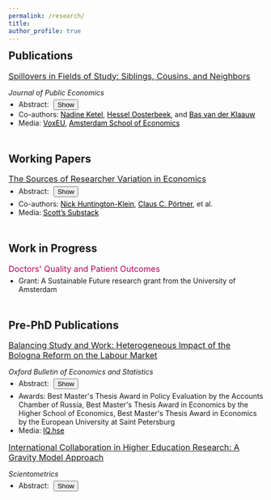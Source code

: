```yaml
---
permalink: /research/
title:    
author_profile: true
---
```


<!-- Publications Section -->
<h2 style="margin-top: 0; font-weight: bold; text-align: left;">Publications</h2>

<div style="padding-left: 0;"> 
  <h3 style="margin-top: 7.5px; margin-bottom: 5px; font-weight: normal;">
    <a href="https://stnavdeev.github.io/Spillovers.pdf">Spillovers in Fields of Study: Siblings, Cousins, and Neighbors</a>
  </h3>
  <p style="margin-bottom: 0; padding-left: 0;"><i>Journal of Public Economics</i></p>

  <ul style="padding-left: 20px; margin-top: 5px; margin-bottom: 0; font-size: 14px;">
    <li>
      Abstract: 
      <button id="toggleAbstractButton" onclick="toggleVisibility('abstractContent', 'toggleAbstractButton')" style="margin-left: 5px;">Show</button>
      <div id="abstractContent" style="display: none; margin-top: 5px; margin-left: 20px;">
        <p align="justify" style="margin-bottom: 0;">
          We use admission lotteries for higher education studies in the Netherlands to investigate whether someone's field of study influences the study choices of their younger peers. We find that younger siblings and cousins are strongly affected. Also, younger neighbors are affected but to a smaller extent. These findings indicate that a substantial part of the correlations in study choices between family members can be attributed to spillover effects and are not due to shared environments. Our findings concur with those of recent studies based on admission thresholds, which find sibling spillovers on college or college-major choices. This indicates that the results from previous studies can be extrapolated to students away from admission thresholds, and from siblings to cousins and neighbors.
        </p>
      </div>
    </li>
    <li>
      Co-authors: 
      <a href="https://sites.google.com/site/nadineketel/" style="color: black;">Nadine Ketel</a>, 
      <a href="https://oosterbeek.economists.nl" style="color: black;">Hessel Oosterbeek</a>, and 
      <a href="https://research.vu.nl/en/persons/bas-van-der-klaauw" style="color: black;">Bas van der Klaauw</a>
    </li>
    <li>
      Media: 
      <a href="https://cepr.org/voxeu/columns/peer-effects-field-study-choices" style="color: black;">VoxEU</a>, 
      <a href="https://ase.uva.nl/content/news/2024/09/spillover-effects-when-choosing-a-field-of-study.html" style="color: black;">Amsterdam School of Economics</a>
    </li>
  </ul>
</div>

<!-- Working Papers Section -->
<h2 style="margin-top: 50px; font-weight: bold; text-align: left;">Working Papers</h2>

<div style="padding-left: 0px;"> 
  <h3 style="margin-top: 7.5px; margin-bottom: 5px; font-weight: normal;">
    <a href="https://stnavdeev.github.io/Researcher_Variation.pdf">The Sources of Researcher Variation in Economics</a>
  </h3>

  <ul style="padding-left: 20px; margin-top: 5px; margin-bottom: 0; font-size: 14px;">
    <li>
      Abstract: 
      <button id="toggleAbstractWPButton" onclick="toggleVisibility('abstractWPContent', 'toggleAbstractWPButton')" style="margin-left: 5px;">Show</button>
      <div id="abstractWPContent" style="display: none; margin-top: 5px; margin-left: 20px;">
        <p align="justify" style="margin-bottom: 0;">
          We use a rigorous three‐stage many‐analysts design to assess how different researcher decisions—specifically data cleaning, research design, and interpretation of a policy question—affect the variation in estimated treatment effects. [Rest of abstract text…]
        </p>
      </div>
    </li>
  </ul>

  <div style="margin-top: 5px; padding-left: 0px; font-size: 14px;">
    <ul style="margin-top: 0; padding-left: 20px; margin-bottom: 0;">
      <li>Co-authors: <a href="https://www.nickchk.com" style="color: black;">Nick Huntington-Klein</a>, <a href="http://clausportner.com" style="color: black;">Claus C. Pörtner</a>, et al.</li>
      <li>Media: <a href="https://causalinf.substack.com/p/many-analyst-designs-data-preparation" style="color: black;">Scott’s Substack</a></li>
    </ul>
  </div>
</div>

<!-- Work in Progress Section -->
<h2 style="margin-top: 50px; font-weight: bold; text-align: left;">Work in Progress</h2>

<div style="padding-left: 0px;"> 
  <h3 style="margin-top: 7.5px; margin-bottom: 5px; color: #b80057; font-weight: normal;">Doctors' Quality and Patient Outcomes</h3>
  <div style="margin-top: 5px; padding-left: 0px; font-size: 14px;">
    <ul style="margin-top: 0; padding-left: 20px; margin-bottom: 0;">
      <li>Grant: A Sustainable Future research grant from the University of Amsterdam</li>
    </ul>
  </div>
</div>

<!-- Pre-PhD Publications Section -->
<h2 style="margin-top: 50px; font-weight: bold; text-align: left;">Pre-PhD Publications</h2>

<div style="padding-left: 0px;"> 
  <!-- First Pre-PhD Publication -->
  <h3 style="margin-top: 7.5px; margin-bottom: 5px; font-weight: normal;">
    <a href="https://stnavdeev.github.io/Avdeev_Bologna.pdf">Balancing Study and Work: Heterogeneous Impact of the Bologna Reform on the Labour Market</a>
  </h3>
  <p style="margin-bottom: 0; padding-left: 0px;"><i>Oxford Bulletin of Economics and Statistics</i></p>
  
  <ul style="padding-left: 20px; margin-top: 5px; margin-bottom: 0; font-size: 14px;">
    <li>
      Abstract: 
      <button id="toggleAbstractPPButton" onclick="toggleVisibility('abstractPPContent', 'toggleAbstractPPButton')" style="margin-left: 5px;">Show</button>
      <div id="abstractPPContent" style="display: none; margin-top: 5px; margin-left: 20px;">
        <p align="justify" style="margin-bottom: 0;">
          The Bologna reform—the largest European education reform—was implemented in Russia in 2011. The reform shortened the duration of some undergraduate programmes by 1 year and compressed their curricula. Using a difference-in-differences design, I find that the reform had no short- or medium-term adverse effects on employment. However, null average wage effects mask considerable heterogeneity… [rest of abstract text]
        </p>
      </div>
    </li>
  </ul>
  
  <div style="margin-top: 5px; padding-left: 0px; font-size: 14px;">
    <ul style="margin-top: 0; padding-left: 20px; margin-bottom: 0;">
      <li>Awards: Best Master's Thesis Award in Policy Evaluation by the Accounts Chamber of Russia, Best Master's Thesis Award in Economics by the Higher School of Economics, Best Master's Thesis Award in Economics by the European University at Saint Petersburg</li>
      <li>Media: <a href="https://iq.hse.ru/en/news/480499696.html" style="color: black;">IQ.hse</a></li>
    </ul>
  </div>
  
  <!-- Second Pre-PhD Publication -->
  <h3 style="margin-top: 15px; margin-bottom: 5px; font-weight: normal;">
    <a href="https://www.stnavdeev.com/Avdeev_Collaboration.pdf">International Collaboration in Higher Education Research: A Gravity Model Approach</a>
  </h3>
  <p style="margin-bottom: 0; padding-left: 0px;"><i>Scientometrics</i></p>
  
  <ul style="padding-left: 20px; margin-top: 5px; margin-bottom: 0; font-size: 14px;">
    <li>
      Abstract: 
      <button id="toggleAbstractPPButton2" onclick="toggleVisibility('abstractPPContent2', 'toggleAbstractPPButton2')" style="margin-left: 5px;">Show</button>
      <div id="abstractPPContent2" style="display: none; margin-top: 5px; margin-left: 20px;">
        <p align="justify" style="margin-bottom: 0;">
          Although geographical distance has become less relevant in co–authorship for monodisciplinary fields such as economics, mathematics, and physics, little is known about international collaboration in multidisciplinary fields such as higher education research. This paper studies collaboration patterns in higher education research using a gravity model approach… [rest of abstract text]
        </p>
      </div>
    </li>
  </ul>
</div>

<!-- Generic JavaScript function for toggling content -->
<script>
  function toggleVisibility(contentId, buttonId) {
    var content = document.getElementById(contentId);
    var btn = document.getElementById(buttonId);
    if (content.style.display === "none") {
      content.style.display = "block";
      btn.textContent = "Hide";
    } else {
      content.style.display = "none";
      btn.textContent = "Show";
    }
  }
</script>
